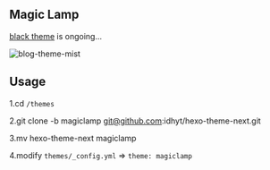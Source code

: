## Magic Lamp

[black theme](https://github.com/idhyt/hexo-theme-next/tree/magiclamp) is ongoing...

![blog-theme-mist](http://7xi9s3.com1.z0.glb.clouddn.com/blog-theme-magiclamp-black.png)


## Usage

1.cd `/themes`

2.git clone -b magiclamp git@github.com:idhyt/hexo-theme-next.git

3.mv hexo-theme-next magiclamp

4.modify `themes/_config.yml` => `theme: magiclamp`
